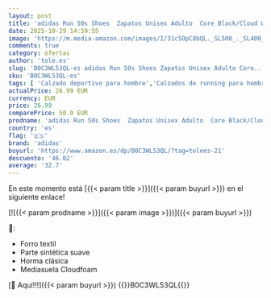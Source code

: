 ```yaml
---
layout: post
title: 'adidas Run 50s Shoes  Zapatos Unisex Adulto  Core Black/Cloud White/Grey Six  38 EU'
date: 2025-10-29 14:59:55
image: 'https://m.media-amazon.com/images/I/31c5OpC8bQL._SL500_._SL400_.jpg'
comments: true
category: ofertas
author: 'tole.es'
slug: 'B0C3WL53QL-es adidas Run 50s Shoes Zapatos Unisex Adulto Core...'
sku: 'B0C3WL53QL-es'
tags: [ 'Calzado deportivo para hombre','Calzados de running para hombre','Calzados para correr en asfalto para hombre','Moda','Moda Hombre','Zapatillas deportivas y de moda para hombre','Zapatos para hombre','adidas','zapatos','🇪🇸', ]
actualPrice: 26.99 EUR
currency: EUR
price: 26.99
comparePrice: 50.0 EUR
prodname: 'adidas Run 50s Shoes  Zapatos Unisex Adulto  Core Black/Cloud White/Grey Six  38 EU'
country: 'es'
flag: '🇪🇸'
brand: 'adidas'
buyurl: 'https://www.amazon.es/dp/B0C3WL53QL/?tag=tolees-21'
descuento: '46.02'
average: '32.7'
---
```


En este momento está [{{< param title >}}]({{< param buyurl >}}) en el siguiente enlace!

[![{{< param prodname >}}]({{< param image >}})]({{< param buyurl >}})

🔎:

- Forro textil
- Parte sintética suave
- Horma clásica
- Mediasuela Cloudfoam

[🛒 Aquí!!!]({{< param buyurl >}})
{{<world>}}B0C3WL53QL{{</world>}}
